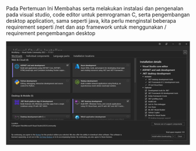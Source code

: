 Pada Pertemuan Ini Membahas serta melakukan instalasi dan pengenalan pada visual studio, code editor untuk pemrograman C, serta pengembangan desktop application, sama seperti java, kita perlu menginstal beberapa requirement seperti /net dan asp framework untuk menggunakan / requirement pengembangan desktop

![alt text](image.png)